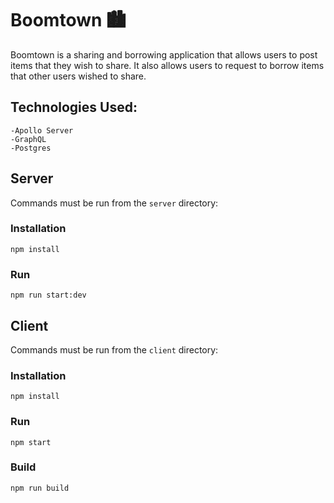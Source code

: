 # Boomtown 🏙

Boomtown is a sharing and borrowing application that allows users to post items that they wish to share. It also allows users to request to borrow items that other users wished to share.

## Technologies Used:
    -Apollo Server
    -GraphQL
    -Postgres

## Server

Commands must be run from the `server` directory:

### Installation

`npm install`

### Run

`npm run start:dev`

## Client

Commands must be run from the `client` directory:

### Installation

`npm install`

### Run

`npm start`

### Build

`npm run build`
